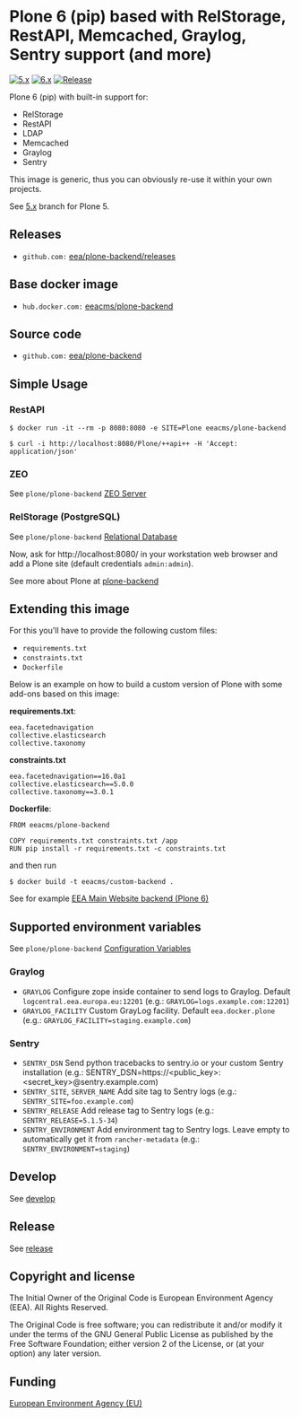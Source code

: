 # Plone 6 (pip) based with RelStorage, RestAPI, Memcached, Graylog, Sentry support (and more)

[![5.x](https://ci.eionet.europa.eu/buildStatus/icon?job=plone/plone-backend/5.x&subject=5.x)](https://ci.eionet.europa.eu/blue/organizations/jenkins/plone%2Fplone-backend/activity/)
[![6.x](https://ci.eionet.europa.eu/buildStatus/icon?job=plone/plone-backend/master&subject=6.x)](https://ci.eionet.europa.eu/blue/organizations/jenkins/plone%2Fplone-backend/activity/)
[![Release](https://img.shields.io/docker/v/eeacms/plone-backend?sort=semver)](https://hub.docker.com/r/eeacms/plone-backend/tags)

Plone 6 (pip) with built-in support for:
* RelStorage
* RestAPI
* LDAP
* Memcached
* Graylog
* Sentry

This image is generic, thus you can obviously re-use it within your own projects.

See [5.x](https://github.com/eea/plone-backend/tree/5.x) branch for Plone 5.

## Releases

* `github.com:` [eea/plone-backend/releases](https://github.com/eea/plone-backend/releases)

## Base docker image

* `hub.docker.com:` [eeacms/plone-backend](https://hub.docker.com/r/eeacms/plone-backend/)

## Source code

* `github.com:` [eea/plone-backend](http://github.com/eea/plone-backend)

## Simple Usage

### RestAPI

    $ docker run -it --rm -p 8080:8080 -e SITE=Plone eeacms/plone-backend

    $ curl -i http://localhost:8080/Plone/++api++ -H 'Accept: application/json'

### ZEO

See `plone/plone-backend` [ZEO Server](https://6.docs.plone.org/install/containers/images/backend.html?highlight=relstorage#zeo-variables)

### RelStorage (PostgreSQL)

See `plone/plone-backend` [Relational Database](https://6.docs.plone.org/install/containers/images/backend.html?highlight=relstorage#relational-database-variables)


Now, ask for http://localhost:8080/ in your workstation web browser and add a Plone site (default credentials `admin:admin`).

See more about Plone at [plone-backend](https://6.docs.plone.org/install/containers/images/backend.html)

## Extending this image

For this you'll have to provide the following custom files:

* `requirements.txt`
* `constraints.txt`
* `Dockerfile`

Below is an example on how to build a custom version of Plone with some add-ons based on this image:

**requirements.txt**:

    eea.facetednavigation
    collective.elasticsearch
    collective.taxonomy

**constraints.txt**

    eea.facetednavigation==16.0a1
    collective.elasticsearch==5.0.0
    collective.taxonomy==3.0.1


**Dockerfile**:

    FROM eeacms/plone-backend

    COPY requirements.txt constraints.txt /app
    RUN pip install -r requirements.txt -c constraints.txt

and then run

    $ docker build -t eeacms/custom-backend .

See for example [EEA Main Website backend (Plone 6)](https://github.com/eea/eea-website-backend)

## Supported environment variables

See `plone/plone-backend` [Configuration Variables](https://6.docs.plone.org/install/containers/images/backend.html#configuration-variables)

### Graylog

* `GRAYLOG` Configure zope inside container to send logs to Graylog. Default `logcentral.eea.europa.eu:12201` (e.g.: `GRAYLOG=logs.example.com:12201`)
* `GRAYLOG_FACILITY` Custom GrayLog facility. Default `eea.docker.plone` (e.g.: `GRAYLOG_FACILITY=staging.example.com`)

### Sentry

* `SENTRY_DSN` Send python tracebacks to sentry.io or your custom Sentry installation (e.g.: SENTRY_DSN=https://<public_key>:<secret_key>@sentry.example.com)
* `SENTRY_SITE`, `SERVER_NAME` Add site tag to Sentry logs (e.g.: `SENTRY_SITE=foo.example.com`)
* `SENTRY_RELEASE` Add release tag to Sentry logs (e.g.: `SENTRY_RELEASE=5.1.5-34`)
* `SENTRY_ENVIRONMENT` Add environment tag to Sentry logs. Leave empty to automatically get it from `rancher-metadata` (e.g.: `SENTRY_ENVIRONMENT=staging`)

## Develop

See [develop](https://github.com/eea/plone-backend/tree/master/develop)

## Release

See [release](https://github.com/eea/plone-backend/tree/master/RELEASE.md)

## Copyright and license

The Initial Owner of the Original Code is European Environment Agency (EEA).
All Rights Reserved.

The Original Code is free software;
you can redistribute it and/or modify it under the terms of the GNU
General Public License as published by the Free Software Foundation;
either version 2 of the License, or (at your option) any later
version.

## Funding

[European Environment Agency (EU)](http://eea.europa.eu)
